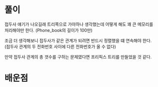 
# 풀이

접두사 얘기가 나오길래 트리쪽으로 가야하나 생각했는데 어떻게 해도 꽤 큰 메모리를 처리해야만 한다. (Phone_book의 길이가 100만)

조금 더 생각해보니 접두사가 같은 관계가 되려면 반드시 정렬했을 떄 연속해야 한다. (접두사 관계의 두 전화번호 사이에 다른 전화번호가 올 수 없다)

만약 접두사 관계의 총 갯수를 구하는 문제였다면 프리픽스 트리를 만들었을 것 같다.

# 배운점